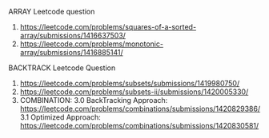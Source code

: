 ARRAY Leetcode question
1. https://leetcode.com/problems/squares-of-a-sorted-array/submissions/1416637503/
2. https://leetcode.com/problems/monotonic-array/submissions/1416885141/


BACKTRACK Leetcode Question
1. https://leetcode.com/problems/subsets/submissions/1419980750/
2. https://leetcode.com/problems/subsets-ii/submissions/1420005330/
3.  COMBINATION: 3.0  BackTracking Approach:  https://leetcode.com/problems/combinations/submissions/1420829386/  3.1 Optimized Approach: https://leetcode.com/problems/combinations/submissions/1420830581/
